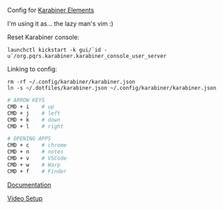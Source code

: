 Config for [Karabiner Elements](https://karabiner-elements.pqrs.org/)

I'm using it as... the lazy man's vim :)

Reset Karabiner console:

```
launchctl kickstart -k gui/`id -u`/org.pqrs.karabiner.karabiner_console_user_server
```

Linking to config:

```
rm -rf ~/.config/karabiner/karabiner.json
ln -s ~/.dotfiles/karabiner.json ~/.config/karabiner/karabiner.json
```

```bash
# ARROW KEYS
CMD + i    # up
CMD + j    # left
CMD + k    # down
CMD + l    # right

# OPENING APPS
CMD + c    # chrome
CMD + n    # notes
CMD + v    # VSCode
CMD + w    # Warp
CMD + f    # Finder
```

[Documentation](https://karabiner-elements.pqrs.org/docs/)

[Video Setup](https://www.youtube.com/watch?v=j4b_uQX3Vu0)
